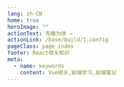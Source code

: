 ```yaml
---
lang: zh-CN
home: true
heroImage: ""
actionText: 先睹为快 →
actionLink: /base/build/1.config
pageClass: page_index
footer: React相关知识
meta:
  - name: keywords
    content: Vue相关,前端学习,前端笔记
---
```


<template>
    <div class="cont">
        <div id="large-header" class="large-header"></div>
        <div class="features">
        <div class="feature">
            <h2>React 前端工程化</h2> 
            <p>掌握React组件间的多种通信方式及数据同步 渲染函数及jsx高阶应用 Redux、React-router进阶之JWT认证</p>
        </div>
        <div class="feature">
            <h2>React组件化开发</h2> 
            <p>组件设计思路，组件编写工作流搭建 从0编写复杂组件之异步级联组件 单元测试编写及组件的发布</p>
        </div>
        <div class="feature">
            <h2>React源码实现</h2> 
            <p>Vue权限菜单及按钮权限 React-router、Redux源码实现 React原理剖析</p>
        </div>
        <div class="feature">
            <h2>React优化和服务器布署</h2> 
            <p>React优化预渲染、骨架屏、Nuxt.js服务端渲染 使用typescript构建vue应用 Docker + nginx实现React的布署和持续集成</p>
        </div>
        </div>
    </div>
</template>
